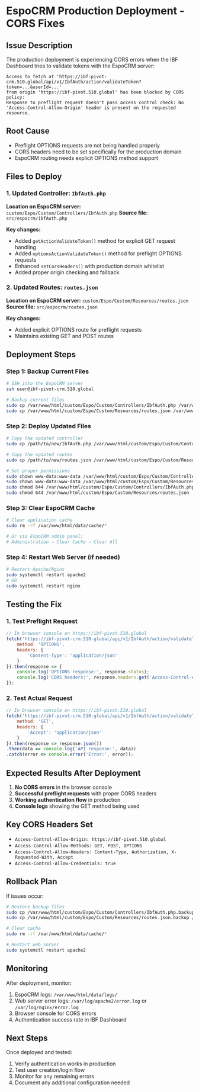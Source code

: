 # EspoCRM Production Deployment - CORS Fixes

## Issue Description
The production deployment is experiencing CORS errors when the IBF Dashboard tries to validate tokens with the EspoCRM server:

```
Access to fetch at 'https://ibf-pivot-crm.510.global/api/v1/IbfAuth/action/validateToken?token=...&userId=...' 
from origin 'https://ibf-pivot.510.global' has been blocked by CORS policy: 
Response to preflight request doesn't pass access control check: No 'Access-Control-Allow-Origin' header is present on the requested resource.
```

## Root Cause
- Preflight OPTIONS requests are not being handled properly
- CORS headers need to be set specifically for the production domain
- EspoCRM routing needs explicit OPTIONS method support

## Files to Deploy

### 1. Updated Controller: `IbfAuth.php`
**Location on EspoCRM server:** `custom/Espo/Custom/Controllers/IbfAuth.php`
**Source file:** `src/espocrm/ibfAuth.php`

**Key changes:**
- Added `getActionValidateToken()` method for explicit GET request handling
- Added `optionsActionValidateToken()` method for preflight OPTIONS requests
- Enhanced `setCorsHeaders()` with production domain whitelist
- Added proper origin checking and fallback

### 2. Updated Routes: `routes.json`
**Location on EspoCRM server:** `custom/Espo/Custom/Resources/routes.json`
**Source file:** `src/espocrm/routes.json`

**Key changes:**
- Added explicit OPTIONS route for preflight requests
- Maintains existing GET and POST routes

## Deployment Steps

### Step 1: Backup Current Files
```bash
# SSH into the EspoCRM server
ssh user@ibf-pivot-crm.510.global

# Backup current files
sudo cp /var/www/html/custom/Espo/Custom/Controllers/IbfAuth.php /var/www/html/custom/Espo/Custom/Controllers/IbfAuth.php.backup
sudo cp /var/www/html/custom/Espo/Custom/Resources/routes.json /var/www/html/custom/Espo/Custom/Resources/routes.json.backup
```

### Step 2: Deploy Updated Files
```bash
# Copy the updated controller
sudo cp /path/to/new/IbfAuth.php /var/www/html/custom/Espo/Custom/Controllers/IbfAuth.php

# Copy the updated routes
sudo cp /path/to/new/routes.json /var/www/html/custom/Espo/Custom/Resources/routes.json

# Set proper permissions
sudo chown www-data:www-data /var/www/html/custom/Espo/Custom/Controllers/IbfAuth.php
sudo chown www-data:www-data /var/www/html/custom/Espo/Custom/Resources/routes.json
sudo chmod 644 /var/www/html/custom/Espo/Custom/Controllers/IbfAuth.php
sudo chmod 644 /var/www/html/custom/Espo/Custom/Resources/routes.json
```

### Step 3: Clear EspoCRM Cache
```bash
# Clear application cache
sudo rm -rf /var/www/html/data/cache/*

# Or via EspoCRM admin panel:
# Administration → Clear Cache → Clear All
```

### Step 4: Restart Web Server (if needed)
```bash
# Restart Apache/Nginx
sudo systemctl restart apache2
# OR
sudo systemctl restart nginx
```

## Testing the Fix

### 1. Test Preflight Request
```javascript
// In browser console on https://ibf-pivot.510.global
fetch('https://ibf-pivot-crm.510.global/api/v1/IbfAuth/action/validateToken', {
    method: 'OPTIONS',
    headers: {
        'Content-Type': 'application/json'
    }
}).then(response => {
    console.log('OPTIONS response:', response.status);
    console.log('CORS headers:', response.headers.get('Access-Control-Allow-Origin'));
});
```

### 2. Test Actual Request
```javascript
// In browser console on https://ibf-pivot.510.global
fetch('https://ibf-pivot-crm.510.global/api/v1/IbfAuth/action/validateToken?token=test&userId=test', {
    method: 'GET',
    headers: {
        'Accept': 'application/json'
    }
}).then(response => response.json())
.then(data => console.log('API response:', data))
.catch(error => console.error('Error:', error));
```

## Expected Results After Deployment

1. **No CORS errors** in the browser console
2. **Successful preflight requests** with proper CORS headers
3. **Working authentication flow** in production
4. **Console logs** showing the GET method being used

## Key CORS Headers Set

- `Access-Control-Allow-Origin: https://ibf-pivot.510.global`
- `Access-Control-Allow-Methods: GET, POST, OPTIONS`
- `Access-Control-Allow-Headers: Content-Type, Authorization, X-Requested-With, Accept`
- `Access-Control-Allow-Credentials: true`

## Rollback Plan

If issues occur:
```bash
# Restore backup files
sudo cp /var/www/html/custom/Espo/Custom/Controllers/IbfAuth.php.backup /var/www/html/custom/Espo/Custom/Controllers/IbfAuth.php
sudo cp /var/www/html/custom/Espo/Custom/Resources/routes.json.backup /var/www/html/custom/Espo/Custom/Resources/routes.json

# Clear cache
sudo rm -rf /var/www/html/data/cache/*

# Restart web server
sudo systemctl restart apache2
```

## Monitoring

After deployment, monitor:
1. EspoCRM logs: `/var/www/html/data/logs/`
2. Web server error logs: `/var/log/apache2/error.log` or `/var/log/nginx/error.log`
3. Browser console for CORS errors
4. Authentication success rate in IBF Dashboard

## Next Steps

Once deployed and tested:
1. Verify authentication works in production
2. Test user creation/login flow
3. Monitor for any remaining errors
4. Document any additional configuration needed
